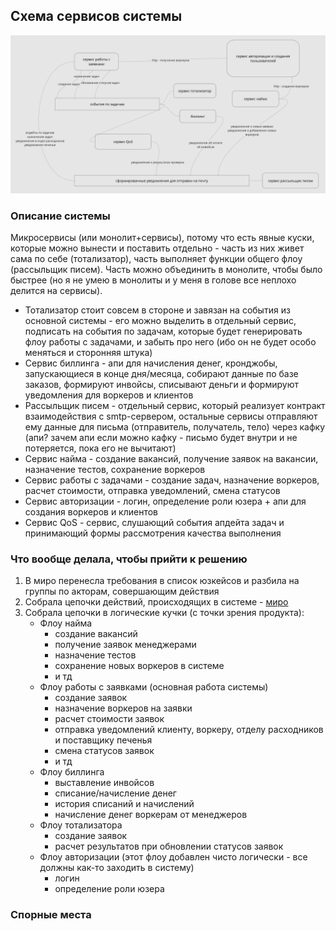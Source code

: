 ## Схема сервисов системы

![schema](images/schema_hw0.jpg)

### Описание системы

Микросервисы (или монолит+сервисы), потому что есть явные куски, которые можно вынести и поставить отдельно - часть из них живет сама по себе (тотализатор), часть выполняет функции общего флоу (рассыльщик писем).
Часть можно объединить в монолите, чтобы было быстрее (но я не умею в монолиты и у меня в голове все неплохо делится на сервисы).

- Тотализатор стоит совсем в стороне и завязан на события из основной системы - его можно выделить в отдельный сервис, подписать на события по задачам, которые будет генерировать флоу работы с задачами, и забыть про него (ибо он не будет особо меняться и сторонняя штука)
- Сервис биллинга - апи для начисления денег, кронджобы, запускающиеся в конце дня/месяца, собирают данные по базе заказов, формируют инвойсы, списывают деньги и формируют уведомления для воркеров и клиентов
- Рассыльщик писем - отдельный сервис, который реализует контракт взаимодействия с smtp-сервером, остальные сервисы отправляют ему данные для письма (отправитель, получатель, тело) через кафку (апи? зачем апи если можно кафку - письмо будет внутри и не потеряется, пока его не вычитают)
- Сервис найма - создание вакансий, получение заявок на вакансии, назначение тестов, сохранение воркеров
- Сервис работы с задачами - создание задач, назначение воркеров, расчет стоимости, отправка уведомлений, смена статусов
- Сервис авторизации - логин, определение роли юзера + апи для создания воркеров и клиентов
- Сервис QoS - сервис, слушающий события апдейта задач и принимающий формы рассмотрения качества выполнения


### Что вообще делала, чтобы прийти к решению
1. В миро перенесла требования в список юзкейсов и разбила на группы по акторам, совершающим действия
2. Собрала цепочки действий, происходящих в системе - [миро](https://miro.com/app/board/uXjVK9DOSX8=/?share_link_id=627269931578)
3. Собрала цепочки в логические кучки (с точки зрения продукта):
    * Флоу найма
        * создание вакансий
        * получение заявок менеджерами
        * назначение тестов
        * сохранение новых воркеров в системе
        * и тд
    * Флоу работы с заявками (основная работа системы)
        * создание заявок
        * назначение воркеров на заявки
        * расчет стоимости заявок
        * отправка уведомлений клиенту, воркеру, отделу расходников и поставщику печенья
        * смена статусов заявок
        * и тд
    * Флоу биллинга
        * выставление инвойсов
        * списание/начисление денег
        * история списаний и начислений
        * начисление денег воркерам от менеджеров
    * Флоу тотализатора
        * создание заявок
        * расчет результатов при обновлении статусов заявок
    * Флоу авторизации (этот флоу добавлен чисто логически - все должны как-то заходить в систему)
        * логин
        * определение роли юзера


### Спорные места